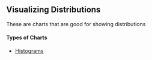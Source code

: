 ## Visualizing Distributions

These are charts that are good for showing distributions

#### Types of Charts
* [Histograms](/histograms)
